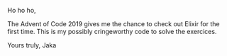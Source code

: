 Ho ho ho,

The Advent of Code 2019 gives me the chance to check out Elixir for the first time.
This is my possibly cringeworthy code to solve the exercices.

Yours truly,
Jaka
